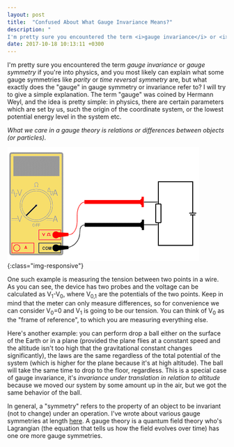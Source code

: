 ```yaml
---
layout: post
title:  "Confused About What Gauge Invariance Means?"
description: "
I'm pretty sure you encountered the term <i>gauge invariance</i> or <i>gauge symmetry</i> if you're into physics, and you most likely can explain what some gauge symmetries like <i>parity</i> or <i>time reversal symmetry</i> are, but what exactly does the gauge in gauge symmetry or invariance refer to? I will try to give a simple ex<planation. The term <i>gauge</i> was coined by Hermann Weyl, and the idea is pretty simple..."
date: 2017-10-18 10:13:11 +0300
---
```

I'm pretty sure you encountered the term *gauge invariance* or *gauge symmetry* if you're into physics, and you most likely can explain what some gauge symmetries like *parity* or *time reversal symmetry* are, but what exactly does the "gauge" in gauge symmetry or invariance refer to? I will try to give a simple explanation. The term "gauge" was coined by Hermann Weyl, and the idea is pretty simple: in physics, there are certain parameters which are set by us, such the origin of the coordinate system, or the lowest potential energy level in the system etc.

*What we care in a gauge theory is relations or differences between objects (or particles).*

![magnetic field](/images/voltage.gif){:class="img-responsive"}

One such example is measuring the tension between two points in a wire. As you can see, the device has two probes and the voltage can be calculated as V<sub>1</sub>-V<sub>0</sub>, where V<sub>0,1</sub> are the potentials of the two points. Keep in mind that the meter can only measure differences, so for convenience we can consider V<sub>0</sub>=0 and V<sub>1</sub> is going to be our tension. You can think of V<sub>0</sub> as the "frame of reference", to which you are measuring everything else.

Here's another example: you can perform drop a ball either on the surface of the Earth or in a plane (provided the plane flies at a constant speed and the altitude isn't too high that the gravitational constant changes significantly), the laws are the same regardless of the total potential of the system (which is higher for the plane because it's at high altitude). The ball will take the same time to drop to the floor, regardless. This is a special case of gauge invariance, it's *invariance under translation in relation to altitude* because we moved our system by some amount up in the air, but we got the same behavior of the ball.

In general, a "symmetry" refers to the property of an object to be invariant (not to change) under an operation. I've wrote about various gauge symmetries at length [here](http://florintoader.net/accounting). A gauge theory is a quantum field theory who's Lagrangian (the equation that tells us how the field evolves over time) has one ore more gauge symmetries.
